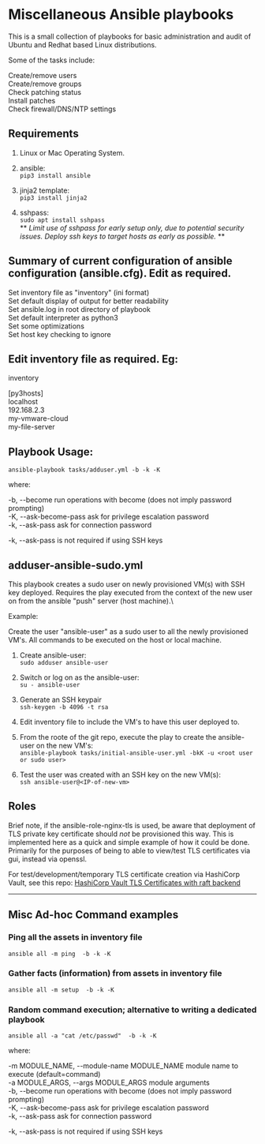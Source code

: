 # Miscellaneous Ansible playbooks

This is a small collection of playbooks for basic administration and audit of Ubuntu and Redhat based Linux distributions.

Some of the tasks include:

Create/remove users\
Create/remove groups\
Check patching status\
Install patches\
Check firewall/DNS/NTP settings

## Requirements

1) Linux or Mac Operating System.

2) ansible:\
````pip3 install ansible````

3) jinja2 template:\
````pip3 install jinja2````

4) sshpass:\
````sudo apt install sshpass````\
** *Limit use of sshpass for early setup only, due to potential security issues.  Deploy ssh keys to target hosts as early as possible.* **

## Summary of current configuration of ansible configuration (ansible.cfg). Edit as required.
Set inventory file as "inventory" (ini format)\
Set default display of output for better readability\
Set ansible.log in root directory of playbook\
Set default interpreter as python3\
Set some optimizations\
Set host key checking to ignore


## Edit inventory file as required.  Eg:

inventory

[py3hosts]\
localhost\
192.168.2.3\
my-vmware-cloud\
my-file-server


## Playbook Usage:

````ansible-playbook tasks/adduser.yml -b -k -K````

where:

-b, --become                   run operations with become (does not imply password prompting)\
-K, --ask-become-pass          ask for privilege escalation password\
-k, --ask-pass                 ask for connection password

-k, --ask-pass is not required if using SSH keys


## adduser-ansible-sudo.yml

This playbook creates a sudo user on newly provisioned VM(s) with SSH key deployed.
Requires the play executed from the context of the new user on from the ansible "push" server (host machine).\

Example:

Create the user "ansible-user" as a sudo user to all the newly provisioned VM's.  All commands to be executed on the host or local machine.

1) Create ansible-user:\
````sudo adduser ansible-user````

2) Switch or log on as the ansible-user:\
````su - ansible-user````

3) Generate an SSH keypair\
````ssh-keygen -b 4096 -t rsa````

4) Edit inventory file to include the VM's to have this user deployed to.

5) From the roote of the git repo, execute the play to create the ansible-user on the new VM's:\
````ansible-playbook tasks/initial-ansible-user.yml -bkK -u <root user or sudo user>````

6) Test the user was created with an SSH key on the new VM(s):\
````ssh ansible-user@<IP-of-new-vm>````


## Roles

Brief note, if the ansible-role-nginx-tls is used, be aware that
deployment of TLS private key certificate should _not_ be provisioned this way.
This is implemented here as a quick and simple example of how it could be done.
Primarily for the purposes of being to able to view/test TLS certificates via
gui, instead via openssl.

For test/development/temporary TLS certificate creation via HashiCorp Vault,
see this repo:
[HashiCorp Vault TLS Certificates with raft backend](https://github.com/richlamdev/vault-pki-raft)


******************************************************************************

## Misc Ad-hoc Command examples

### Ping all the assets in inventory file
````ansible all -m ping  -b -k -K````

### Gather facts (information) from assets in inventory file
````ansible all -m setup  -b -k -K````

### Random command execution; alternative to writing a dedicated playbook
````ansible all -a "cat /etc/passwd"  -b -k -K````


where:

-m MODULE_NAME, --module-name MODULE_NAME     module name to execute (default=command)\
-a MODULE_ARGS, --args MODULE_ARGS            module arguments\
-b, --become                                  run operations with become (does not imply password prompting)\
-K, --ask-become-pass                         ask for privilege escalation password\
-k, --ask-pass                                ask for connection password

-k, --ask-pass is not required if using SSH keys
